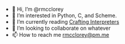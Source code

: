 - 👋 Hi, I’m @rmcclorey
- 👀 I’m interested in Python, C, and Scheme. 
- 🌱 I’m currently reading [Crafting Interpreters](https://craftinginterpreters.com/contents.html)
- 💞️ I’m looking to collaborate on whatever
- 📫 How to reach me rmcclorey@pm.me

<!---
rmcclorey/rmcclorey is a ✨ special ✨ repository because its `README.md` (this file) appears on your GitHub profile.
You can click the Preview link to take a look at your changes.
--->
